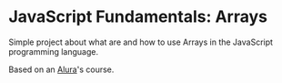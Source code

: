 # JavaScript Fundamentals: Arrays

Simple project about what are and how to use Arrays in the JavaScript programming language.

Based on an [Alura](https://www.alura.com.br)'s course.